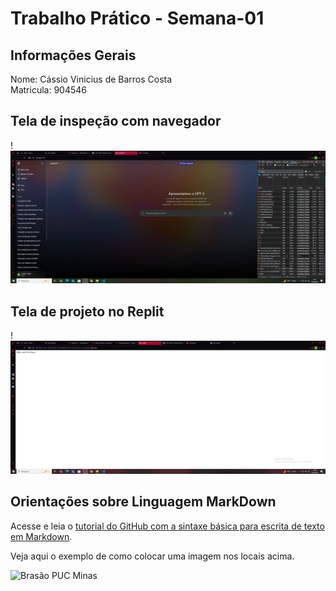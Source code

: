 # Trabalho Prático - Semana-01

## Informações Gerais

Nome: Cássio Vinicius de Barros Costa <br>
Matricula: 904546

## Tela de inspeção com navegador
!<img src="Captura de Tela (9).png">

## Tela de projeto no Replit
!<img src= "Captura de Tela (10).png">

## Orientações sobre Linguagem MarkDown

Acesse e leia o [tutorial do GitHub com a sintaxe básica para escrita de texto em Markdown](https://docs.github.com/pt/get-started/writing-on-github/getting-started-with-writing-and-formatting-on-github/basic-writing-and-formatting-syntax).

Veja aqui o exemplo de como colocar uma imagem nos locais acima. 

![Brasão PUC Minas](images/brasao_puc.png)
